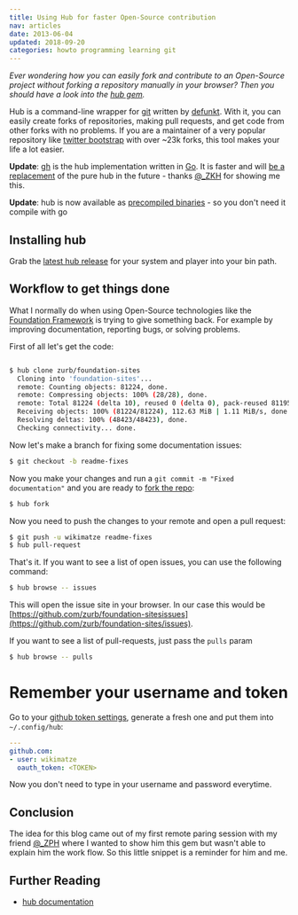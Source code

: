 ```yaml
---
title: Using Hub for faster Open-Source contribution
nav: articles
date: 2013-06-04
updated: 2018-09-20
categories: howto programming learning git
---
```


*Ever wondering how you can easily fork and contribute to an Open-Source project without forking a repository manually in your browser? Then you should have a look into the [hub gem](https://github.com/defunkt/hub).*


Hub is a command-line wrapper for [git](http://git-scm.com/) written by [defunkt](http://defunkt.io/). With it, you can easily create forks of repositories, making pull requests, and get code from other forks with no problems. If you are a maintainer of a very popular repository like [twitter bootstrap](https://github.com/twitter/bootstrap) with over ~23k forks, this tool makes your life a lot easier.


**Update**: [gh](https://github.com/jingweno/gh) is the hub implementation written in [Go](http://golang.org/).
It is faster and will [be a replacement](https://github.com/github/hub/issues/475) of the pure hub in the future - thanks [@\_ZKH](https://twitter.com/_ZPH) for showing me this.

**Update**: hub is now available as [precompiled binaries](https://github.com/github/hub/releases) - so you don't need
it compile with go


## Installing hub

Grab the [latest hub release](https://github.com/github/hub/releases) for your system and player into your bin path.


## Workflow to get things done

What I normally do when using Open-Source technologies like the [Foundation Framework](http://foundation.zurb.com/) is trying to give something back. For example  by improving documentation, reporting bugs, or solving problems.


First of all let's get the code:


```bash

$ hub clone zurb/foundation-sites
  Cloning into 'foundation-sites'...
  remote: Counting objects: 81224, done.
  remote: Compressing objects: 100% (28/28), done.
  remote: Total 81224 (delta 10), reused 0 (delta 0), pack-reused 81195
  Receiving objects: 100% (81224/81224), 112.63 MiB | 1.11 MiB/s, done.
  Resolving deltas: 100% (48423/48423), done.
  Checking connectivity... done.
```

Now let's make a branch for fixing some documentation issues:

```bash
$ git checkout -b readme-fixes
```

Now you make your changes and run a `git commit -m "Fixed documentation"` and you are ready to [fork the repo](https://help.github.com/articles/fork-a-repo):

```bash
$ hub fork
```

Now you need to push the changes to your remote and open a pull request:

```bash
$ git push -u wikimatze readme-fixes
$ hub pull-request
```

That's it. If you want to see a list of open issues, you can use the following command:

```bash
$ hub browse -- issues
```

This will open the issue site in your browser. In our case this would be [https://github.com/zurb/foundation-sitesissues](https://github.com/zurb/foundation-sites/issues).


If you want to see a list of pull-requests, just pass the `pulls` param

```bash
$ hub browse -- pulls
```

# Remember your username and token

Go to your [github token settings](https://github.com/settings/tokens "github token settings"), generate a fresh one and
put them into `~/.config/hub`:

```yml
---
github.com:
- user: wikimatze
  oauth_token: <TOKEN>
```

Now you don't need to type in your username and password everytime.


## Conclusion

The idea for this blog came out of my first remote paring session with my friend [@\_ZPH](https://twitter.com/_ZPH) where I wanted to show him this gem but wasn't able to explain him the work flow. So this little snippet is a reminder for him and me.


## Further Reading

- [hub documentation](http://defunkt.io/hub)


